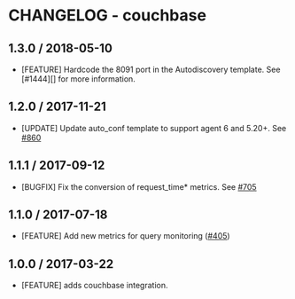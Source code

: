 # CHANGELOG - couchbase

## 1.3.0 / 2018-05-10

* [FEATURE] Hardcode the 8091 port in the Autodiscovery template. See [#1444][] for more information.

## 1.2.0 / 2017-11-21

* [UPDATE] Update auto_conf template to support agent 6 and 5.20+. See [#860][]

## 1.1.1 / 2017-09-12

* [BUGFIX] Fix the conversion of request_time* metrics. See [#705][]

## 1.1.0 / 2017-07-18

* [FEATURE] Add new metrics for query monitoring ([#405][])

## 1.0.0 / 2017-03-22

* [FEATURE] adds couchbase integration.

<!--- The following link definition list is generated by PimpMyChangelog --->
[#405]: https://github.com/DataDog/integrations-core/issues/405
[#705]: https://github.com/DataDog/integrations-core/issues/705
[#860]: https://github.com/DataDog/integrations-core/issues/860
